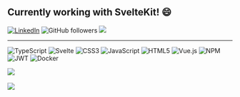 ## Currently working with SvelteKit! 😄

[![LinkedIn](https://img.shields.io/badge/LinkedIn-%230077B5.svg?logo=linkedin&logoColor=white)](https://linkedin.com/in/moises-hidalgo)
![GitHub followers](https://img.shields.io/github/followers/shiinoya?style=social)
[![](https://visitcount.itsvg.in/api?id=shiinoya&icon=2&color=7)](https://visitcount.itsvg.in)

---
![TypeScript](https://img.shields.io/badge/typescript-%23007ACC.svg?style=for-the-badge&logo=typescript&logoColor=white)
![Svelte](https://img.shields.io/badge/svelte-%23f1413d.svg?style=for-the-badge&logo=svelte&logoColor=white)
![CSS3](https://img.shields.io/badge/css3-%231572B6.svg?style=for-the-badge&logo=css3&logoColor=white)
![JavaScript](https://img.shields.io/badge/javascript-%23323330.svg?style=for-the-badge&logo=javascript&logoColor=%23F7DF1E)
![HTML5](https://img.shields.io/badge/html5-%23E34F26.svg?style=for-the-badge&logo=html5&logoColor=white)
![Vue.js](https://img.shields.io/badge/vuejs-%2335495e.svg?style=for-the-badge&logo=vuedotjs&logoColor=%234FC08D)
![NPM](https://img.shields.io/badge/NPM-%23000000.svg?style=for-the-badge&logo=npm&logoColor=white)
![JWT](https://img.shields.io/badge/JWT-black?style=for-the-badge&logo=JSON%20web%20tokens)
![Docker](https://img.shields.io/badge/docker-%230db7ed.svg?style=for-the-badge&logo=docker&logoColor=white)

![](https://github-readme-streak-stats.herokuapp.com/?user=shiinoya&theme=slateorange&hide_border=false)
<br/><br/>
![](https://github-readme-stats.vercel.app/api/top-langs/?username=shiinoya&theme=slateorange&hide_border=false&include_all_commits=true&count_private=true&layout=compact)
